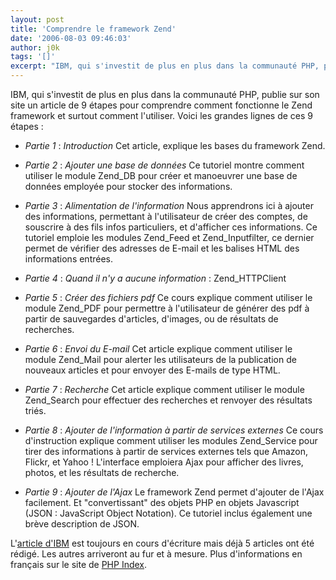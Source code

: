 ```yaml
---
layout: post
title: 'Comprendre le framework Zend'
date: '2006-08-03 09:46:03'
author: j0k
tags: '[]'
excerpt: "IBM, qui s'investit de plus en plus dans la communauté PHP, publie sur son site un article de 9 étapes pour comprendre comment fonctionne le Zend framework et surtout comment l'utiliser.     \nVoici les grandes lignes de ces 9 étapes :  \n  \n * _Partie 1_ : *Introduction*  \nCet article, explique les bases du framework Zend.  \n  \n      …"
---
```


IBM, qui s'investit de plus en plus dans la communauté PHP, publie sur son site un article de 9 étapes pour comprendre comment fonctionne le Zend framework et surtout comment l'utiliser.
Voici les grandes lignes de ces 9 étapes :

 * _Partie 1_ : *Introduction*
Cet article, explique les bases du framework Zend.

 * _Partie 2_ : *Ajouter une base de données*
Ce tutoriel montre comment utiliser le module Zend_DB pour créer et manoeuvrer une base de données employée pour stocker des informations.

 * _Partie 3_ : *Alimentation de l'information*
Nous apprendrons ici à ajouter des informations, permettant à l'utilisateur de créer des comptes, de souscrire à des fils infos particuliers, et d'afficher ces informations. Ce tutoriel emploie les modules Zend_Feed et Zend_Inputfilter, ce dernier permet de vérifier des adresses de E-mail et les balises HTML des informations entrées.

 * _Partie 4_ : *Quand il n'y a aucune information* : Zend_HTTPClient

 * _Partie 5_ : *Créer des fichiers pdf*
Ce cours explique comment utiliser le module Zend_PDF pour permettre à l'utilisateur de générer des pdf à partir de sauvegardes d'articles, d'images, ou de résultats de recherches.

 * _Partie 6_ : *Envoi du E-mail*
Cet article explique comment utiliser le module Zend_Mail pour alerter les utilisateurs de la publication de nouveaux articles et pour envoyer des E-mails de type HTML.

 * _Partie 7_ : *Recherche*
Cet article explique comment utiliser le module Zend_Search pour effectuer des recherches et renvoyer des résultats triés.

 * _Partie 8_ : *Ajouter de l'information à partir de services externes*
Ce cours d'instruction explique comment utiliser les modules Zend_Service pour tirer des informations à partir de services externes tels que Amazon, Flickr, et Yahoo ! L'interface emploiera Ajax pour afficher des livres, photos, et les résultats de recherche.

 * _Partie 9_ : *Ajouter de l'Ajax*
Le framework Zend permet d'ajouter de l'Ajax facilement. Et &quot;convertissant&quot; des objets PHP en objets Javascript (JSON : JavaScript Object Notation). Ce tutoriel inclus également une brève description de JSON.

L'[article d'IBM](http://www-128.ibm.com/developerworks/views/opensource/libraryview.jsp?search_by=understanding+the+zend+framework) est toujours en cours d'écriture mais déjà 5 articles ont été rédigé. Les autres arriveront au fur et à mesure.   Plus d'informations en français sur le site de [PHP Index](http://www.phpindex.com/index.php/2006/08/02/2314-ibm-comprendre-le-framework-zend).
